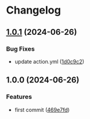 # Changelog

## [1.0.1](https://github.com/razonyang/github-action-github-latest-release/compare/v1.0.0...v1.0.1) (2024-06-26)


### Bug Fixes

* update action.yml ([1d0c9c2](https://github.com/razonyang/github-action-github-latest-release/commit/1d0c9c2b14524675dfe8ced7cd72a55e2ed7f64d))

## 1.0.0 (2024-06-26)


### Features

* first commit ([469e7fd](https://github.com/razonyang/github-action-github-latest-release/commit/469e7fde4032cee3872ccac557f0c3729c3689d8))
